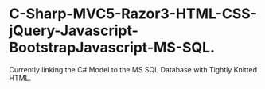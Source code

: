 # C-Sharp-MVC5-Razor3-HTML-CSS-jQuery-Javascript-BootstrapJavascript-MS-SQL.
Currently linking the C# Model to the MS SQL Database with Tightly Knitted HTML. 
